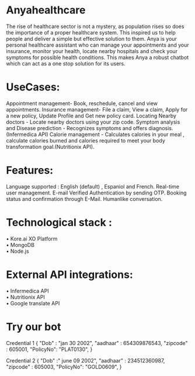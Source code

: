 # Anyahealthcare
The rise of healthcare sector is not a mystery, as population rises so does the importance of a proper healthcare system. This inspired us to help people and deliver a simple but effective solution to them. Anya is your personal healthcare assistant who can manage your appointments and your insurance, monitor your health, locate nearby hospitals and check your symptoms for possible health conditions. This makes Anya a robust chatbot which can act as a one stop solution for its users.

# UseCases:
Appointment management- Book, reschedule, cancel and view appointments.
Insurance management- File a claim, View a claim, Apply for a new policy, Update Profile and Get new policy card.
Locating Nearby doctors - Locate nearby doctors using your zip code.
Symptom analysis and Disease prediction - Recognizes symptoms and offers diagnosis.(Infermedica API)
Calorie management - Calculates calories in your meal , calculate calories burned and calories required to meet your body transformation goal.(Nutritionix API).

# Features:
Language supported : English (default) , Espaniol and French.
Real-time user management.
E-mail Verified Authentication by sending OTP.
Booking status and confirmation through E-Mail.
Humanlike conversation.

# Technological stack :
•	Kore.ai XO Platform <br>
•	MongoDB <br>
•	Node.js <br>

# External API integrations:
•	Infermedica API <br>
•	Nutritionix API <br>
•	Google translate API <br>

# Try our bot

Credential 1
{
"Dob" : "jan 30 2002",
"aadhaar" : 654309876543,
"zipcode" : 605001,
"PolicyNo": "PLAT0130",
}

Credential 2
{
"Dob" :" june 09 2002",
"aadhaar" : 234512360987,
"zipcode" : 605003,
"PolicyNo": "GOLD0609",
}
